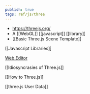 ```yaml
---
publish: true
tags: ref/js/three
---
```

- https://threejs.org/
- A [[WebGL]] [[javascript]] [[library]]
- [[Basic Three.js Scene Template]]

[[Javascript Libraries]]

[Web Editor](https://threejs.org/editor/)


[[Idiosyncrasies of Three.js]]

[[How to Three.js]]

[[three.js User Data]]
